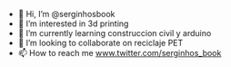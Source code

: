 - 👋 Hi, I’m @serginhosbook
- 👀 I’m interested in 3d printing    
- 🌱 I’m currently learning construccion civil y arduino
- 💞️ I’m looking to collaborate on reciclaje PET
- 📫 How to reach me www.twitter.com/serginhos_book

<!---
serginhosbook/serginhosbook is a ✨ special ✨ repository because its `README.md` (this file) appears on your GitHub profile.
You can click the Preview link to take a look at your changes.
--->
